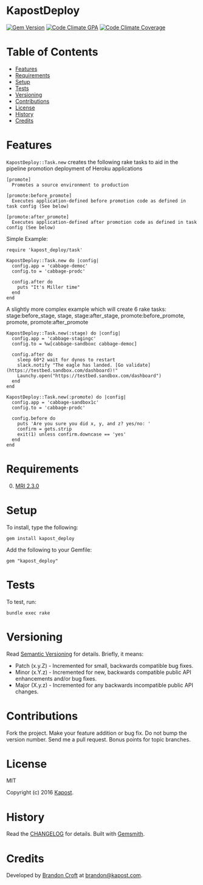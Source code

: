 # KapostDeploy

[![Gem Version](https://badge.fury.io/rb/kapost_deploy.svg)](http://badge.fury.io/rb/kapost_deploy)
[![Code Climate GPA](https://codeclimate.com/github/kapost/kapost_deploy.svg)](https://codeclimate.com/github/kapost/kapost_deploy)
[![Code Climate Coverage](https://codeclimate.com/github/kapost/kapost_deploy/coverage.svg)](https://codeclimate.com/github/kapost/kapost_deploy)

<!-- Tocer[start]: Auto-generated, don't remove. -->

# Table of Contents

- [Features](#features)
- [Requirements](#requirements)
- [Setup](#setup)
- [Tests](#tests)
- [Versioning](#versioning)
- [Contributions](#contributions)
- [License](#license)
- [History](#history)
- [Credits](#credits)

<!-- Tocer[finish]: Auto-generated, don't remove. -->

# Features

`KapostDeploy::Task.new` creates the following rake tasks to aid in the pipeline promotion deployment of Heroku applications

    [promote]
      Promotes a source environment to production

    [promote:before_promote]
      Executes application-defined before promotion code as defined in task config (See below)

    [promote:after_promote]
      Executes application-defined after promotion code as defined in task config (See below)

Simple Example:

    require 'kapost_deploy/task'

    KapostDeploy::Task.new do |config|
      config.app = 'cabbage-democ'
      config.to = 'cabbage-prodc'

      config.after do
        puts "It's Miller time"
      end
    end

A slightly more complex example which will create 6 rake tasks: stage:before_stage, stage,
stage:after_stage, promote:before_promote, promote, promote:after_promote

    KapostDeploy::Task.new(:stage) do |config|
      config.app = 'cabbage-stagingc'
      config.to = %w[cabbage-sandboxc cabbage-democ]

      config.after do
        sleep 60*2 wait for dynos to restart
        slack.notify "The eagle has landed. [Go validate](https://testbed.sandbox.com/dashboard)!"
        Launchy.open("https://testbed.sandbox.com/dashboard")
      end
    end

    KapostDeploy::Task.new(:promote) do |config|
      config.app = 'cabbage-sandbox1c'
      config.to = 'cabbage-prodc'

      config.before do
        puts 'Are you sure you did x, y, and z? yes/no: '
        confirm = gets.strip
        exit(1) unless confirm.downcase == 'yes'
      end
    end

# Requirements

0. [MRI 2.3.0](https://www.ruby-lang.org)

# Setup

To install, type the following:

    gem install kapost_deploy

Add the following to your Gemfile:

    gem "kapost_deploy"

# Tests

To test, run:

    bundle exec rake

# Versioning

Read [Semantic Versioning](http://semver.org) for details. Briefly, it means:

- Patch (x.y.Z) - Incremented for small, backwards compatible bug fixes.
- Minor (x.Y.z) - Incremented for new, backwards compatible public API enhancements and/or bug fixes.
- Major (X.y.z) - Incremented for any backwards incompatible public API changes.

# Contributions

Fork the project.
Make your feature addition or bug fix.
Do not bump the version number.
Send me a pull request. Bonus points for topic branches.

# License

MIT

Copyright (c) 2016 [Kapost](http://engineering.kapost.com).

# History

Read the [CHANGELOG](CHANGELOG.md) for details.
Built with [Gemsmith](https://github.com/bkuhlmann/gemsmith).

# Credits

Developed by [Brandon Croft](http://brandoncroft.com) at [brandon@kapost.com](mailto:brandon@kapost.com).
